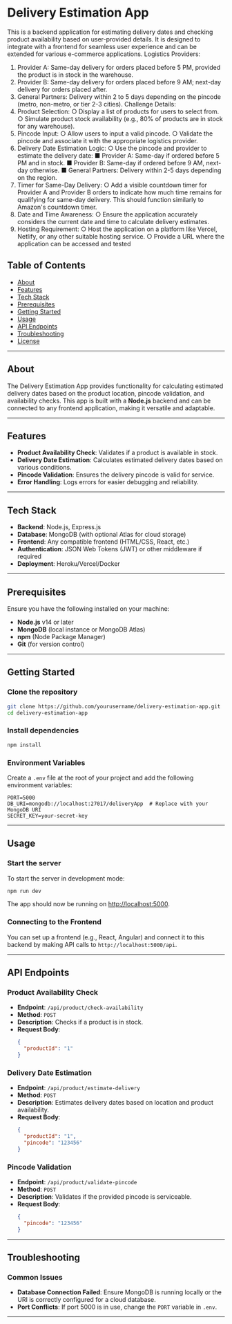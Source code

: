 
# Delivery Estimation App

This is a backend application for estimating delivery dates and checking product availability based on user-provided details. It is designed to integrate with a frontend for seamless user experience and can be extended for various e-commerce applications.
Logistics Providers:
1. Provider A: Same-day delivery for orders placed before 5 PM, provided the product
is in stock in the warehouse.
2. Provider B: Same-day delivery for orders placed before 9 AM; next-day delivery for
orders placed after.
3. General Partners: Delivery within 2 to 5 days depending on the pincode (metro,
non-metro, or tier 2-3 cities).
Challenge Details:
1. Product Selection:
○ Display a list of products for users to select from.
○ Simulate product stock availability (e.g., 80% of products are in stock for any
warehouse).
2. Pincode Input:
○ Allow users to input a valid pincode.
○ Validate the pincode and associate it with the appropriate logistics provider.
3. Delivery Date Estimation Logic:
○ Use the pincode and provider to estimate the delivery date:
■ Provider A: Same-day if ordered before 5 PM and in stock.
■ Provider B: Same-day if ordered before 9 AM, next-day otherwise.
■ General Partners: Delivery within 2-5 days depending on the region.
4. Timer for Same-Day Delivery:
○ Add a visible countdown timer for Provider A and Provider B orders to
indicate how much time remains for qualifying for same-day delivery. This
should function similarly to Amazon's countdown timer.
5. Date and Time Awareness:
○ Ensure the application accurately considers the current date and time to
calculate delivery estimates.
6. Hosting Requirement:
○ Host the application on a platform like Vercel, Netlify, or any other suitable
hosting service.
○ Provide a URL where the application can be accessed and tested

## Table of Contents

- [About](#about)
- [Features](#features)
- [Tech Stack](#tech-stack)
- [Prerequisites](#prerequisites)
- [Getting Started](#getting-started)
- [Usage](#usage)
- [API Endpoints](#api-endpoints)
- [Troubleshooting](#troubleshooting)
- [License](#license)

---

## About

The Delivery Estimation App provides functionality for calculating estimated delivery dates based on the product location, pincode validation, and availability checks. This app is built with a **Node.js** backend and can be connected to any frontend application, making it versatile and adaptable.

---

## Features

- **Product Availability Check**: Validates if a product is available in stock.
- **Delivery Date Estimation**: Calculates estimated delivery dates based on various conditions.
- **Pincode Validation**: Ensures the delivery pincode is valid for service.
- **Error Handling**: Logs errors for easier debugging and reliability.
  
---

## Tech Stack

- **Backend**: Node.js, Express.js
- **Database**: MongoDB (with optional Atlas for cloud storage)
- **Frontend**: Any compatible frontend (HTML/CSS, React, etc.)
- **Authentication**: JSON Web Tokens (JWT) or other middleware if required
- **Deployment**: Heroku/Vercel/Docker

---

## Prerequisites

Ensure you have the following installed on your machine:

- **Node.js** v14 or later
- **MongoDB** (local instance or MongoDB Atlas)
- **npm** (Node Package Manager)
- **Git** (for version control)

---

## Getting Started

### Clone the repository

```bash
git clone https://github.com/yourusername/delivery-estimation-app.git
cd delivery-estimation-app
```

### Install dependencies

```bash
npm install
```

### Environment Variables

Create a `.env` file at the root of your project and add the following environment variables:

```plaintext
PORT=5000
DB_URI=mongodb://localhost:27017/deliveryApp  # Replace with your MongoDB URI
SECRET_KEY=your-secret-key
```

---

## Usage

### Start the server

To start the server in development mode:

```bash
npm run dev
```

The app should now be running on [http://localhost:5000](http://localhost:5000).

### Connecting to the Frontend

You can set up a frontend (e.g., React, Angular) and connect it to this backend by making API calls to `http://localhost:5000/api`.

---

## API Endpoints

### **Product Availability Check**

- **Endpoint**: `/api/product/check-availability`
- **Method**: `POST`
- **Description**: Checks if a product is in stock.
- **Request Body**:
  ```json
  {
    "productId": "1"
  }
  ```

### **Delivery Date Estimation**

- **Endpoint**: `/api/product/estimate-delivery`
- **Method**: `POST`
- **Description**: Estimates delivery dates based on location and product availability.
- **Request Body**:
  ```json
  {
    "productId": "1",
    "pincode": "123456"
  }
  ```

### **Pincode Validation**

- **Endpoint**: `/api/product/validate-pincode`
- **Method**: `POST`
- **Description**: Validates if the provided pincode is serviceable.
- **Request Body**:
  ```json
  {
    "pincode": "123456"
  }
  ```

---

## Troubleshooting

### Common Issues

- **Database Connection Failed**: Ensure MongoDB is running locally or the URI is correctly configured for a cloud database.
- **Port Conflicts**: If port 5000 is in use, change the `PORT` variable in `.env`.

---

